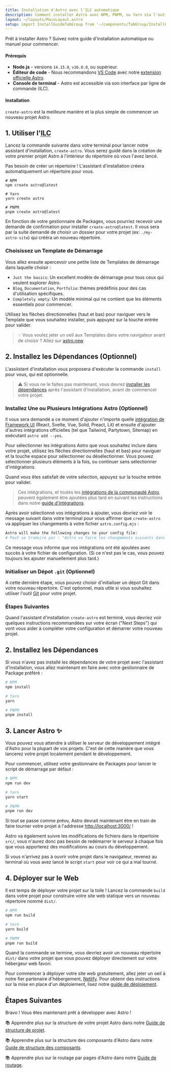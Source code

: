 ```yaml
---
title: Installation d'Astro avec l'ILC automatique
description: Comment installer Astro avec NPM, PNPM, ou Yarn via l'outil de création create-astro inclus dans l'ILC.
layout: ~/layouts/MainLayout.astro
setup: import InstallGuideTabGroup from '~/components/TabGroup/InstallGuideTabGroup.astro';
---
```


Prêt à installer Astro ? Suivez notre guide d'installation automatique ou manuel pour commencer.

#### Prérequis

- **Node.js** - versions `14.15.0`, `v16.0.0`, ou supérieur.
- **Éditeur de code** - Nous recommandons [VS Code](https://code.visualstudio.com/) avec notre [extension officielle Astro](https://marketplace.visualstudio.com/items?itemName=astro-build.astro-vscode).
- **Console de terminal** - Astro est accessible via son interface par ligne de commande (ILC).

<InstallGuideTabGroup />

#### Installation

`create-astro` est la meilleure manière et la plus simple de commencer un nouveau projet Astro.

## 1. Utiliser l'<abbr title="Interface par ligne de commande">ILC</abbr>

Lancez la commande suivante dans votre terminal pour lancer notre assistant d'installation, `create-astro`. Vous serez guidé dans la création de votre premier projet Astro à l'intérieur du répertoire où vous l'avez lancé.

Pas besoin de créer un répertoire ! L'assistant d'installation créera automatiquement un répertoire pour vous.

```shell
# NPM
npm create astro@latest

# Yarn
yarn create astro

# PNPM
pnpm create astro@latest
```

En fonction de votre gestionnaire de Packages, vous pourriez recevoir une demande de confirmation pour installer `create-astro@latest`. Il vous sera par la suite demandé de choisir un dossier pour votre projet (ex: `./my-astro-site`) qui crééra un nouveau répertoire.

### Choisissez un Template de Démarrage

Vous allez ensuite apercevoir une petite liste de Templates de démarrage dans laquelle choisir :

- `Just the basics`: Un excellent modèle de démarrage pour tous ceux qui veulent explorer Astro.
- `Blog`, `Documentation`, `Portfolio`: thèmes prédéfinis pour des cas d'utilisation spécifiques.
- `Completely empty`: Un modèle minimal qui ne contient que les éléments essentiels pour commencer.

Utilisez les flèches directionnelles (haut et bas) pour naviguer vers le Template que vous souhaitez installer, puis appuyez sur la touche entrée pour valider.

> 💡 Vous voulez jeter un oeil aux Templates dans votre navigateur avant de choisir ? Allez sur [astro.new](https://astro.new/)

## 2. Installez les Dépendances (Optionnel)

L'assiistant d'installation vous proposera d'exécuter la commande `install` pour vous, qui est optionnelle.

> ⚠️ Si vous ne le faites pas maintenant, vous devrez [installer les dépendances](/fr/install/auto/#2-installez-les-dépendances) après l'assistant d'installation, avant de commencer votre projet.

### Installez Une ou Plusieurs Intégrations Astro (Optionnel)

Il vous sera demandé a ce moment d'ajouter n'importe quelle [intégration de Framework UI](/fr/core-concepts/framework-components/) (React, Svelte, Vue, Solid, Preact, Lit) et ensuite d'ajouter d'autres intégrations officielles (tel que Tailwind, Partytown, Sitemap) en exécutant `astro add --yes`.

Pour sélectionner les intégrations Astro que vous souhaitez inclure dans votre projet, utilisez les flèches directionnelles (haut et bas) pour naviguer et la touche espace pour sélectionner ou désélectionner. Vous pouvez sélectionner plusieurs éléments à la fois, ou continuer sans sélectionner d'intégrations.

Quand vous êtes satisfait de votre sélection, appuyez sur la touche entrée pour valider.

> Ces intégrations, et toutes les [intégrations de la communauté Astro](https://astro.build/integrations/), peuvent également être ajoutées plus tard en suivant les instructions dans notre [guide d'intégrations](/fr/guides/integrations-guide/).

Après avoir sélectionné vos intégrations à ajouter, vous devriez voir le message suivant dans votre terminal pour vous affirmer que `create-astro` va appliquer les changements à votre fichier `astro.config.mjs` :

```bash
Astro will make the following changes to your config file:
# Peut se traduire par : "Astro va faire les changements suivants dans votre fichier de configuration :"
```

Ce message vous informe que vos intégrations ont été ajoutées avec succès à votre fichier de configuration. (Si ce n'est pas le cas, vous pouvez toujours les ajouter manuellement plus tard.)

### Initialiser un Dépot `.git` (Optionnel)

A cette dernière étape, vous pouvez choisir d'initialiser un dépot Git dans votre nouveau répertoire. C'est optionnel, mais utile si vous souhaitez utiliser l'outil [Git](https://git-scm.com/) pour votre projet.

### Étapes Suivantes

Quand l'assistant d'installation `create-astro` est terminé, vous devriez voir quelques instructions recommandées sur votre écran ("Next Steps") qui vont vous aider à compléter votre configuration et démarrer votre nouveau projet.

## 2. Installez les Dépendances

Si vous n'avez pas installé les dépendances de votre projet avec l'assistant d'installation, vous allez maintenant en faire avec votre gestionnaire de Package préféré :

```bash
# NPM
npm install

# Yarn
yarn

# PNPM
pnpm install
```

## 3. Lancer Astro ✨

Vous pouvez vous attendre à utiliser le serveur de développement intégré d'Astro pour la plupart de vos projets. C'est de cette manière que vous lancerez votre projet localement pendant le développement.

Pour commencer, utilisez votre gestionnaire de Packages pour lancer le script de démarrage par défaut :

```bash
# NPM
npm run dev

# Yarn
yarn start

# PNPM
pnpm run dev
```

Si tout se passe comme prévu, Astro devrait maintenant être en train de faire tourner votre projet à l'addresse [http://localhost:3000/](http://localhost:3000/) !

Astro va également suivre les modifications de fichiers dans le répertoire `src/`, vous n'aurez donc pas besoin de redémarrer le serveur à chaque fois que vous apporterez des modifications au cours du développement.

Si vous n'arrivez pas à ouvrir votre projet dans le navigateur, revenez au terminal où vous avez lancé le script `start` pour voir ce qui a mal tourné.

## 4. Déployer sur le Web

Il est temps de déployer votre projet sur la toile ! Lancez la commande `build` dans votre projet pour construire votre site web statique vers un nouveau répertoire nommé `dist/`.

```bash
# NPM
npm run build

# Yarn
yarn build

# PNPM
pnpm run build
```

Quand la commande se termine, vous devriez avoir un nouveau répertoire `dist/` dans votre projet que vous pouvez déployer directement sur votre hébergeur web favori.

Pour commencer à déployer votre site web gratuitement, allez jeter un oeil à notre fier partenaire d'hébergement, [Netlify](https://www.netlify.com/). Pour obtenir des instructions sur la mise en place d'un déploiement, lisez notre [guide de déploiement](/fr/guides/deploy/).

## Étapes Suivantes

Bravo ! Vous êtes maintenant prêt à développer avec Astro !

📚 Apprendre plus sur la structure de votre projet Astro dans notre [Guide de structure de projet](/fr/core-concepts/project-structure/).

📚 Apprendre plus sur la structure des composants d'Astro dans notre [Guide de structure des composants](/fr/core-concepts/component-structure/).

📚 Apprendre plus sur le routage par pages d'Astro dans notre [Guide de routage](/fr/core-concepts/astro-pages/).
